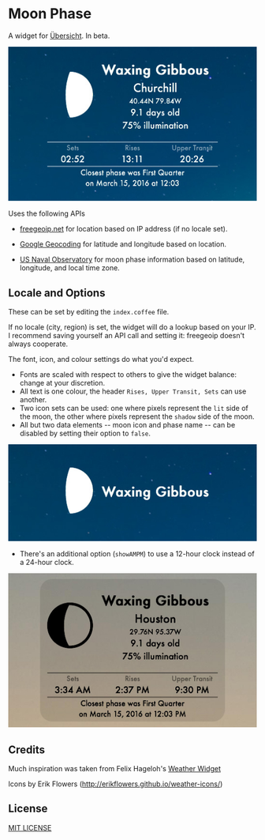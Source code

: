 # Moon Phase
A widget for [Übersicht](http://tracesof.net/uebersicht/).  In beta.

![Lit moon](lit-moon.jpg)

Uses the following APIs
* [freegeoip.net](http://freegeoip.net)
  for location based on IP address (if no locale set).

* [Google Geocoding](https://developers.google.com/maps/documentation/geocoding/intro)
  for latitude and longitude based on location.

* [US Naval Observatory](http://www.usno.navy.mil/USNO/astronomical-applications)
  for moon phase information based on latitude, longitude, and local time zone.

## Locale and Options
These can be set by editing the `index.coffee` file.

If no locale (city, region) is set, the widget will do a lookup based on your IP.
I recommend saving yourself an API call and setting it: freegeoip doesn't always cooperate.

The font, icon, and colour settings do what you'd expect.
* Fonts are scaled with respect to others to give the widget balance: change at your discretion.
* All text is one colour, the header `Rises, Upper Transit, Sets` can use another.
* Two icon sets can be used: one where pixels represent the `lit` side of the moon, the other where
pixels represent the `shadow` side of the moon.
* All but two data elements -- moon icon and phase name -- can be disabled by setting their option to
`false`.

![Minimalist](minimalist.jpg)

* There's an additional option (`showAMPM`) to use a 12-hour clock instead of a 24-hour clock.

![Shadow moon](shadow-moon.jpg)

## Credits
Much inspiration was taken from Felix Hageloh's [Weather Widget](http://github.com/felixhageloh/weather-widget)

Icons by Erik Flowers (http://erikflowers.github.io/weather-icons/)

## License
[MIT LICENSE](https://github.com/joecreighton/moon-phase/blob/master/LICENSE)
